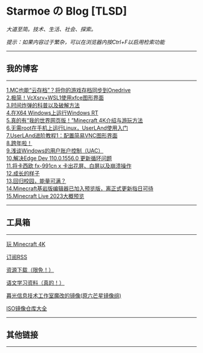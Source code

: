 # Starmoe の Blog [TLSD]

*大道至简。技术、生活、社会、探索。*

*提示：如果内容过于繁杂，可以在浏览器内按Ctrl+F以启用检索功能*

---

## 我的博客  

---

[1.MC也能“云存档”？将你的游戏存档同步到Onedrive](/archive/2022-12-29-01.html "MC也能“云存档”？将你的游戏存档同步到Onedrive")  
[2.极简！VcXsrv+WSL1使用xfce图形界面](/archive/2022-12-29-02.html "极简！VcXsrv+WSL1使用xfce图形界面")  
[3.时间炸弹的科普以及破解方法](/archive/2022-12-29-03.html "时间炸弹的科普以及破解方法")  
[4.在X64 Windows上运行Windows RT](/archive/2022-12-30-01.html "在X64 Windows上运行Windows RT")  
[5.真的有“我的世界网页版！”Minecraft 4K介绍与游玩方法](/archive/2022-12-30-02.html "真的有“我的世界网页版！”Minecraft 4K介绍与游玩方法")  
[6.无需root在手机上运行Linux，UserLAnd使用入门](/archive/2022-12-30-03.html "无需root在手机上运行Linux，UserLAnd使用入门")  
[7.UserLAnd进阶教程1：配置简易VNC图形界面](/archive/2022-12-31-01.html "UserLAnd进阶教程1：配置简易VNC图形界面")  
[8.跨年啦！](/archive/2023-01-01-01.html "跨年啦！")  
[9.浅谈Windows的用户账户控制（UAC）](/archive/2023-01-04-01.html "浅谈Windows的用户账户控制（UAC）")  
[10.解决Edge Dev 110.0.1556.0 更新循环问题](/archive/2023-01-06-01.html "解决Edge Dev 110.0.1556.0 更新循环问题")  
[11.将卡西欧 fx-991cn x 卡出花屏、白屏以及崩溃操作](/archive/2023-01-27-01.html "将卡西欧 fx-991cn x 卡出花屏、白屏以及崩溃操作")  
[12.成长的样子](/archive/2023-02-18-01.html "成长的样子")  
[13.回归校园，能量可满？](/archive/2023-02-19-01.html "回归校园，能量可满？")  
[14.Minecraft基岩版编辑器已加入预览版，离正式更新指日可待](/archive/2023-03-18-01.html "Minecraft基岩版编辑器已加入预览版，离正式更新指日可待")  
[15.Minecraft Live 2023大概预览](/archive/2023-10-16-01.html "Minecraft Live 2023大概预览")  

---

## 工具箱

---

[玩 Minecraft 4K](/Other/MC4K.html)  

[订阅RSS](/rss/atom.xml)  

[资源下载（限免！）](https://static.ltlec.com/87ae02c3-1da6-41e6-b460-452977772866%20(1).mp4)  

[语文学习资料（真的！）](/archive/summary/2023-up-1.html)  

[暮光信息技术工作室魔改的镜像(原六芒星镜像组)](/imgs/index.html) 

[ISO镜像仓库大全](https://starmoe-my.sharepoint.com/:f:/g/personal/starmoe_starmoe_onmicrosoft_com/EjGI6r-mJFBJm8lyWBzJ9ekBiYJ35tFW54hZ02iQKLjM-A?e=uATWgc) 

---

## 其他链接

---
